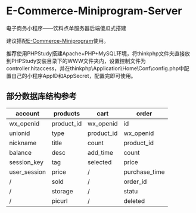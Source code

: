 # E-Commerce-Miniprogram-Server
电子商务小程序——饮料点单服务器后端傻瓜式搭建

建议搭配[E-Commerce-Miniprogram](https://github.com/Siruirui/E-Commerce-Miniprogram)使用。

推荐使用PHPStudy搭建Apache+PHP+MySQL环境，将thinkphp文件夹直接放到PHPStudy安装目录下的WWW文件夹内，设置控制文件为controller.hitaccess，并在thinkphp\Application\Home\Conf\config.php中配置自己的小程序AppID和AppSecret，配置完即可使用。

## 部分数据库结构参考

account | products | cart | order
----- | ----- | ----- | -----
wx_openid | product_id | wx_openid | id
unionid | type | product_id | wx_openid
nickname | title | count | product_id
balance | desc | add_time | count
session_key | tag | selected | price
user_session | price | / | purchase_time
/ | sold | / | order_id
/ | storage | / | statu
/ | picurl | / | deleted
